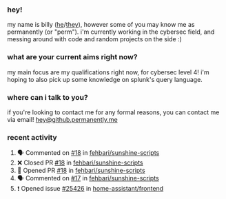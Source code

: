 ### hey!
my name is billy ([he](https://en.pronouns.page/he/him)/[they](https://en.pronouns.page/they/them)), however some of you may know me as permanently (or "perm"). i'm currently working in the cybersec field, and messing around with code and random projects on the side :)

### what are your current aims right now?
my main focus are my qualifications right now, for cybersec level 4! i'm hoping to also pick up some knowledge on splunk's query language.

### where can i talk to you?
if you're looking to contact me for any formal reasons, you can contact me via email! [hey@github.permanently.me](mailto:hey@github.permanently.me)

### recent activity
<!--START_SECTION:activity-->
1. 🗣 Commented on [#18](https://github.com/fehbari/sunshine-scripts/pull/18#issuecomment-2889020148) in [fehbari/sunshine-scripts](https://github.com/fehbari/sunshine-scripts)
2. ❌ Closed PR [#18](https://github.com/fehbari/sunshine-scripts/pull/18) in [fehbari/sunshine-scripts](https://github.com/fehbari/sunshine-scripts)
3. 💪 Opened PR [#18](https://github.com/fehbari/sunshine-scripts/pull/18) in [fehbari/sunshine-scripts](https://github.com/fehbari/sunshine-scripts)
4. 🗣 Commented on [#17](https://github.com/fehbari/sunshine-scripts/issues/17#issuecomment-2888991068) in [fehbari/sunshine-scripts](https://github.com/fehbari/sunshine-scripts)
5. ❗ Opened issue [#25426](https://github.com/home-assistant/frontend/issues/25426) in [home-assistant/frontend](https://github.com/home-assistant/frontend)
<!--END_SECTION:activity-->
